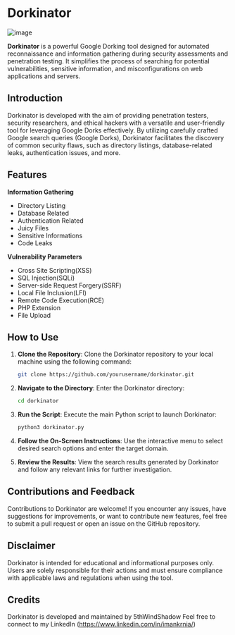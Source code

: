 # Dorkinator

![image](https://github.com/5thWindShadow/Dorkinator/assets/162215715/b210dd57-c5c2-4890-ac88-8bb0945829b6)

**Dorkinator** is a powerful Google Dorking tool designed for automated reconnaissance and information gathering during security assessments and penetration testing. It simplifies the process of searching for potential vulnerabilities, sensitive information, and misconfigurations on web applications and servers.

## Introduction

Dorkinator is developed with the aim of providing penetration testers, security researchers, and ethical hackers with a versatile and user-friendly tool for leveraging Google Dorks effectively. By utilizing carefully crafted Google search queries (Google Dorks), Dorkinator facilitates the discovery of common security flaws, such as directory listings, database-related leaks, authentication issues, and more.

## Features

**Information Gathering**
- Directory Listing
- Database Related
- Authentication Related
 - Juicy Files
 - Sensitive Informations
- Code Leaks

**Vulnerability Parameters**
- Cross Site Scripting(XSS)
- SQL Injection(SQLi)
- Server-side Request Forgery(SSRF)
- Local File Inclusion(LFI)
- Remote Code Execution(RCE)
- PHP Extension
- File Upload

## How to Use

1. **Clone the Repository**: Clone the Dorkinator repository to your local machine using the following command:
   ```bash
   git clone https://github.com/yourusername/dorkinator.git
   ```

2. **Navigate to the Directory**: Enter the Dorkinator directory:
   ```bash
   cd dorkinator
   ```

3. **Run the Script**: Execute the main Python script to launch Dorkinator:
   ```bash
   python3 dorkinator.py
   ```

4. **Follow the On-Screen Instructions**: Use the interactive menu to select desired search options and enter the target domain.

5. **Review the Results**: View the search results generated by Dorkinator and follow any relevant links for further investigation.

## Contributions and Feedback

Contributions to Dorkinator are welcome! If you encounter any issues, have suggestions for improvements, or want to contribute new features, feel free to submit a pull request or open an issue on the GitHub repository.

## Disclaimer

Dorkinator is intended for educational and informational purposes only. Users are solely responsible for their actions and must ensure compliance with applicable laws and regulations when using the tool.

## Credits

Dorkinator is developed and maintained by 5thWindShadow
Feel free to connect to my LinkedIn (https://www.linkedin.com/in/imankrnia/)
